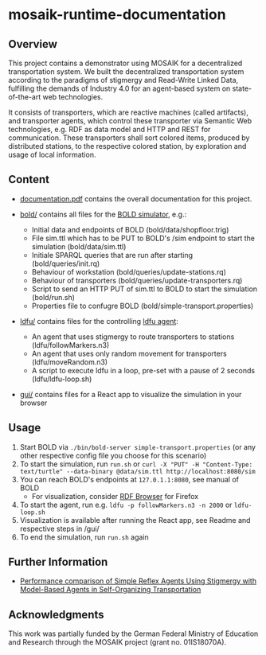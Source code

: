 # mosaik-runtime-documentation
## Overview
This project contains a demonstrator using MOSAIK for a decentralized transportation system. We built the decentralized transportation system according to the paradigms of stigmergy and Read-Write Linked Data, fulfilling the demands of Industry 4.0 for an agent-based system on state-of-the-art web technologies.

It consists of transporters, which are reactive machines (called artifacts), and transporter agents, which control these transporter via Semantic Web technologies, e.g. RDF as data model and HTTP and REST for communication. 
These transporters shall sort colored items, produced by distributed stations, to the respective colored station, by exploration and usage of local information.

## Content

* [documentation.pdf](documentation.pdf) contains the overall documentation for this project.

* [bold/](bold/) contains all files for the [BOLD simulator](https://github.com/bold-benchmark/bold-server), e.g.:
  * Initial data and endpoints of BOLD (bold/data/shopfloor.trig)
  * File sim.ttl which has to be PUT to BOLD's /sim endpoint to start the simulation (bold/data/sim.ttl)
  * Initiale SPARQL queries that are run after starting (bold/queries/init.rq)
  * Behaviour of workstation (bold/queries/update-stations.rq)
  * Behaviour of transporters (bold/queries/update-transporters.rq)
  * Script to send an HTTP PUT of sim.ttl to BOLD to start the simulation (bold/run.sh)
  * Properties file to confugre BOLD (bold/simple-transport.properties)

* [ldfu/](ldfu/) contains files for the controlling [ldfu agent](https://linked-data-fu.github.io/):
  * An agent that uses stigmergy to route transporters to stations (ldfu/followMarkers.n3)
  * An agent that uses only random movement for transporters (ldfu/moveRandom.n3)
  * A script to execute ldfu in a loop, pre-set with a pause of 2 seconds (ldfu/ldfu-loop.sh)

* [gui/](gui/) contains files for a React app to visualize the simulation in your browser

## Usage

1. Start BOLD via `./bin/bold-server simple-transport.properties` (or any other respective config file you choose for this scenario)
2. To start the simulation, run `run.sh` or `curl -X "PUT" -H "Content-Type: text/turtle" --data-binary @data/sim.ttl http://localhost:8080/sim`
3. You can reach BOLD's endpoints at `127.0.1.1:8080`, see manual of BOLD
    * For visualization, consider [RDF Browser](https://github.com/kianschmalenbach/rdf-browser) for Firefox
4. To start the agent, run e.g. `ldfu -p followMarkers.n3 -n 2000` or `ldfu-loop.sh`
5. Visualization is available after running the React app, see Readme and respective steps in /gui/
6. To end the simulation, run `run.sh` again 

## Further Information

* [Performance comparison of Simple Reflex Agents Using Stigmergy with Model-Based Agents in Self-Organizing Transportation](https://github.com/wintechis/Model_Based_VS_SRA_Stigmergy)

## Acknowledgments

This work was partially funded by the German Federal Ministry of Education and Research through the MOSAIK project (grant no. 01IS18070A).
